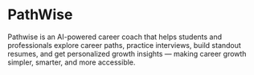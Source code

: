 # PathWise
Pathwise is an AI-powered career coach that helps students and professionals explore career paths, practice interviews, build standout resumes, and get personalized growth insights — making career growth simpler, smarter, and more accessible.
